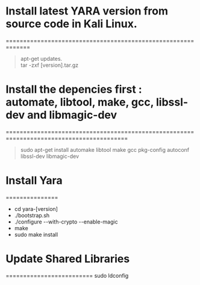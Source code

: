 # Install latest YARA version from source code in Kali Linux.
=============================================================

>apt-get updates.  
>tar -zxf [version].tar.gz
# Install the depencies first : automate, libtool, make, gcc, libssl-dev and libmagic-dev
=========================================================================================
>sudo apt-get install automake libtool make gcc pkg-config autoconf libssl-dev libmagic-dev

# Install Yara
===============
* cd yara-[version]
* ./bootstrap.sh
* ./configure --with-crypto --enable-magic
* make 
* sudo make install

# Update Shared Libraries
=========================
sudo ldconfig

